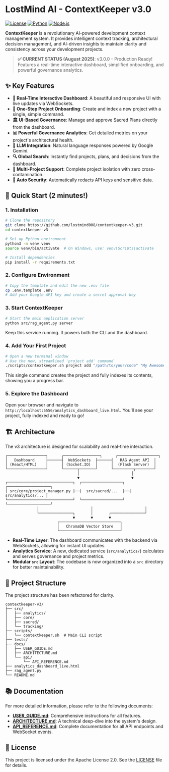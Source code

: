 # LostMind AI - ContextKeeper v3.0

[![License](https://img.shields.io/badge/License-Apache%202.0-blue.svg)](LICENSE)
[![Python](https://img.shields.io/badge/Python-3.8%2B-blue.svg)](https://python.org)
[![Node.js](https://img.shields.io/badge/Node.js-16%2B-green.svg)](https://nodejs.org)

**ContextKeeper** is a revolutionary AI-powered development context management system. It provides intelligent context tracking, architectural decision management, and AI-driven insights to maintain clarity and consistency across your development projects.

> **✅ CURRENT STATUS (August 2025)**: v3.0.0 - Production Ready! Features a real-time interactive dashboard, simplified onboarding, and powerful governance analytics.

## ✨ Key Features

- **🎨 Real-Time Interactive Dashboard**: A beautiful and responsive UI with live updates via WebSockets.
- **🚀 One-Step Project Onboarding**: Create and index a new project with a single, simple command.
- **🏛️ UI-Based Governance**: Manage and approve Sacred Plans directly from the dashboard.
- **📊 Powerful Governance Analytics**: Get detailed metrics on your project's architectural health.
- **🤖 LLM Integration**: Natural language responses powered by Google Gemini.
- **🔍 Global Search**: Instantly find projects, plans, and decisions from the dashboard.
- **🎯 Multi-Project Support**: Complete project isolation with zero cross-contamination.
- **🔐 Auto Security**: Automatically redacts API keys and sensitive data.

## 🚀 Quick Start (2 minutes!)

### 1. Installation
```bash
# Clone the repository
git clone https://github.com/lostmind008/contextkeeper-v3.git
cd contextkeeper-v3

# Set up Python environment
python3 -m venv venv
source venv/bin/activate  # On Windows, use: venv\Scripts\activate

# Install dependencies
pip install -r requirements.txt
```

### 2. Configure Environment
```bash
# Copy the template and edit the new .env file
cp .env.template .env
# Add your Google API key and create a secret approval key
```

### 3. Start ContextKeeper
```bash
# Start the main application server
python src/rag_agent.py server
```
Keep this service running. It powers both the CLI and the dashboard.

### 4. Add Your First Project
```bash
# Open a new terminal window
# Use the new, streamlined 'project add' command
./scripts/contextkeeper.sh project add "/path/to/your/code" "My Awesome Project"
```
This single command creates the project and fully indexes its contents, showing you a progress bar.

### 5. Explore the Dashboard
Open your browser and navigate to `http://localhost:5556/analytics_dashboard_live.html`. You'll see your project, fully indexed and ready to go!

## 🏗️ Architecture

The v3 architecture is designed for scalability and real-time interaction.

```
┌─────────────────┐      ┌────────────────┐      ┌──────────────────┐
│   Dashboard     ├──────┤  WebSockets  ├──────┤   RAG Agent API  │
│ (React/HTML)    │      │ (Socket.IO)  │      │  (Flask Server)  │
└─────────────────┘      └──────┬───────┘      └─────────┬────────┘
                                │                       │
                                ▼                       ▼
┌─────────────────────────────┐  ┌──────────────────┐  ┌───────────────────┐
│ src/core/project_manager.py ├──┤  src/sacred/...  ├──┤ src/analytics/... │
└─────────────────────────────┘  └──────────────────┘  └───────────────────┘
              │                       │                       │
              └───────────────┐       │       ┌───────────────┘
                              ▼       ▼       ▼
                       ┌───────────────────────────┐
                       │   ChromaDB Vector Store   │
                       └───────────────────────────┘
```
- **Real-Time Layer**: The dashboard communicates with the backend via WebSockets, allowing for instant UI updates.
- **Analytics Service**: A new, dedicated service (`src/analytics/`) calculates and serves governance and project metrics.
- **Modular `src` Layout**: The codebase is now organized into a `src` directory for better maintainability.

## 📂 Project Structure
The project structure has been refactored for clarity.

```
contextkeeper-v3/
├── src/
│   ├── analytics/
│   ├── core/
│   ├── sacred/
│   └── tracking/
├── scripts/
│   └── contextkeeper.sh  # Main CLI script
├── tests/
├── docs/
│   ├── USER_GUIDE.md
│   ├── ARCHITECTURE.md
│   └── api/
│       └── API_REFERENCE.md
├── analytics_dashboard_live.html
├── rag_agent.py
└── README.md
```

## 📚 Documentation
For more detailed information, please refer to the following documents:
- **[USER_GUIDE.md](docs/USER_GUIDE.md)**: Comprehensive instructions for all features.
- **[ARCHITECTURE.md](ARCHITECTURE.md)**: A technical deep-dive into the system's design.
- **[API_REFERENCE.md](docs/api/API_REFERENCE.md)**: Complete documentation for all API endpoints and WebSocket events.

## 📜 License
This project is licensed under the Apache License 2.0. See the [LICENSE](LICENSE) file for details.
